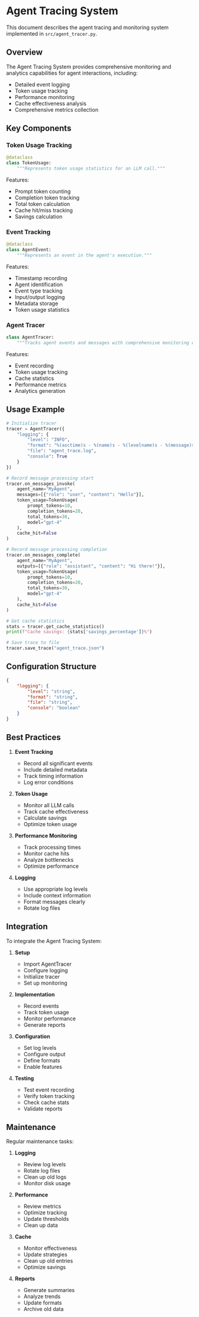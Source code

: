# Agent Tracing System

This document describes the agent tracing and monitoring system implemented in `src/agent_tracer.py`.

## Overview

The Agent Tracing System provides comprehensive monitoring and analytics capabilities for agent interactions, including:
- Detailed event logging
- Token usage tracking
- Performance monitoring
- Cache effectiveness analysis
- Comprehensive metrics collection

## Key Components

### Token Usage Tracking

```python
@dataclass
class TokenUsage:
    """Represents token usage statistics for an LLM call."""
```

Features:
- Prompt token counting
- Completion token tracking
- Total token calculation
- Cache hit/miss tracking
- Savings calculation

### Event Tracking

```python
@dataclass
class AgentEvent:
    """Represents an event in the agent's execution."""
```

Features:
- Timestamp recording
- Agent identification
- Event type tracking
- Input/output logging
- Metadata storage
- Token usage statistics

### Agent Tracer

```python
class AgentTracer:
    """Tracks agent events and messages with comprehensive monitoring capabilities."""
```

Features:
- Event recording
- Token usage tracking
- Cache statistics
- Performance metrics
- Analytics generation

## Usage Example

```python
# Initialize tracer
tracer = AgentTracer({
    "logging": {
        "level": "INFO",
        "format": "%(asctime)s - %(name)s - %(levelname)s - %(message)s",
        "file": "agent_trace.log",
        "console": True
    }
})

# Record message processing start
tracer.on_messages_invoke(
    agent_name="MyAgent",
    messages=[{"role": "user", "content": "Hello"}],
    token_usage=TokenUsage(
        prompt_tokens=10,
        completion_tokens=20,
        total_tokens=30,
        model="gpt-4"
    ),
    cache_hit=False
)

# Record message processing completion
tracer.on_messages_complete(
    agent_name="MyAgent",
    outputs=[{"role": "assistant", "content": "Hi there!"}],
    token_usage=TokenUsage(
        prompt_tokens=10,
        completion_tokens=20,
        total_tokens=30,
        model="gpt-4"
    ),
    cache_hit=False
)

# Get cache statistics
stats = tracer.get_cache_statistics()
print(f"Cache savings: {stats['savings_percentage']}%")

# Save trace to file
tracer.save_trace("agent_trace.json")
```

## Configuration Structure

```json
{
    "logging": {
        "level": "string",
        "format": "string",
        "file": "string",
        "console": "boolean"
    }
}
```

## Best Practices

1. **Event Tracking**
   - Record all significant events
   - Include detailed metadata
   - Track timing information
   - Log error conditions

2. **Token Usage**
   - Monitor all LLM calls
   - Track cache effectiveness
   - Calculate savings
   - Optimize token usage

3. **Performance Monitoring**
   - Track processing times
   - Monitor cache hits
   - Analyze bottlenecks
   - Optimize performance

4. **Logging**
   - Use appropriate log levels
   - Include context information
   - Format messages clearly
   - Rotate log files

## Integration

To integrate the Agent Tracing System:

1. **Setup**
   - Import AgentTracer
   - Configure logging
   - Initialize tracer
   - Set up monitoring

2. **Implementation**
   - Record events
   - Track token usage
   - Monitor performance
   - Generate reports

3. **Configuration**
   - Set log levels
   - Configure output
   - Define formats
   - Enable features

4. **Testing**
   - Test event recording
   - Verify token tracking
   - Check cache stats
   - Validate reports

## Maintenance

Regular maintenance tasks:

1. **Logging**
   - Review log levels
   - Rotate log files
   - Clean up old logs
   - Monitor disk usage

2. **Performance**
   - Review metrics
   - Optimize tracking
   - Update thresholds
   - Clean up data

3. **Cache**
   - Monitor effectiveness
   - Update strategies
   - Clean up old entries
   - Optimize savings

4. **Reports**
   - Generate summaries
   - Analyze trends
   - Update formats
   - Archive old data 